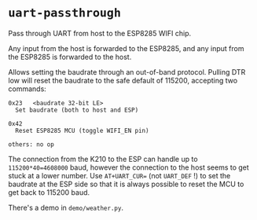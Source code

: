 # `uart-passthrough`

Pass through UART from host to the ESP8285 WIFI chip.

Any input from the host is forwarded to the ESP8285, and any input from the ESP8285
is forwarded to the host.

Allows setting the baudrate through an out-of-band protocol. Pulling DTR low will
reset the baudrate to the safe default of 115200, accepting two commands:

```
0x23   <baudrate 32-bit LE>
  Set baudrate (both to host and ESP)

0x42
  Reset ESP8285 MCU (toggle WIFI_EN pin)

others: no op
```

The connection from the K210 to the ESP can handle up to `115200*40=4608000` baud,
however the connection to the host seems to get stuck at a lower number. Use
`AT+UART_CUR=` (not `UART_DEF` !) to set the baudrate at the ESP side so that
it is always possible to reset the MCU to get back to 115200 baud.

There's a demo in `demo/weather.py`.
